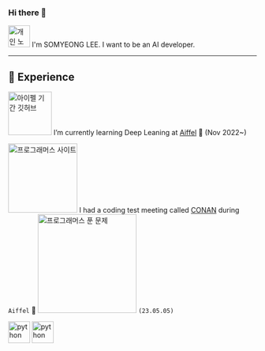 ### Hi there 👋

[<img width="44" alt="개인 노션 페이지" src="https://user-images.githubusercontent.com/103846429/236405092-a8befb2e-798d-4d47-a859-4ecb42fe9ae5.png">](https://www.notion.so/modulabs/b5de42d918bc4e0ba8300099e6b9eba8) I'm SOMYEONG LEE. I want to be an AI developer.

---
💫 Experience
---
[<img width="88" alt="아이펠 기간 깃허브" src="https://user-images.githubusercontent.com/103846429/236402693-a6c42d01-9586-4cc0-bc31-3c8ec5f2e112.png">](https://github.com/M-05/aiffel_onlin_class)  I’m currently learning Deep Leaning at [Aiffel](https://aiffel.io) 🌱 (Nov 2022~) 

[<img width="140" alt="프로그래머스 사이트" src="https://user-images.githubusercontent.com/103846429/236401722-c9b61930-fbf2-4ae0-966e-d7abea7e9381.png">](https://school.programmers.co.kr/learn/challenges?order=acceptance_desc&levels=1%2C0&languages=python3)  I had a coding test meeting called [CONAN](https://www.notion.so/modulabs/1dd14f4bfd0a4fe5a7c56789ffced27f) during `Aiffel` 🔭 <img width="200" alt="프로그래머스 푼 문제" src="https://user-images.githubusercontent.com/103846429/236403343-b49e1ff9-93b2-45b5-8ba2-fa8c0c5b5e9a.png"> `(23.05.05)`

<img width="44" alt="python" src="https://user-images.githubusercontent.com/103846429/236408266-293ae905-6517-48ad-ad38-57494b21825a.jpeg"> <img width="44" alt="python" src="https://user-images.githubusercontent.com/103846429/236408608-97766fcc-7539-4363-bc83-d569728d1820.png">




<!--
**M-05/M-05** is a ✨ _special_ ✨ repository because its `README.md` (this file) appears on your GitHub profile.

Here are some ideas to get you started:

- 🔭 I’m currently working on ...
- 🌱 I’m currently learning ...
- 👯 I’m looking to collaborate on ...
- 🤔 I’m looking for help with ...
- 💬 Ask me about ...
- 📫 How to reach me: ...
- 😄 Pronouns: ...
- ⚡ Fun fact: ...
-->

